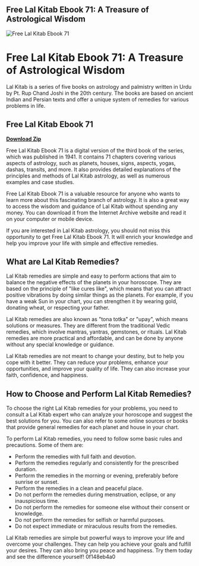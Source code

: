 ## Free Lal Kitab Ebook 71: A Treasure of Astrological Wisdom

 
![Free Lal Kitab Ebook 71](https://encrypted-tbn1.gstatic.com/images?q=tbn:ANd9GcSn_Wxh3C7cgmWJgljGa4cOgIjaMx15DgylkfBT6r53Gjr3xQk70pIORm-z)

 
# Free Lal Kitab Ebook 71: A Treasure of Astrological Wisdom
 
Lal Kitab is a series of five books on astrology and palmistry written in Urdu by Pt. Rup Chand Joshi in the 20th century. The books are based on ancient Indian and Persian texts and offer a unique system of remedies for various problems in life.
 
## Free Lal Kitab Ebook 71


[**Download Zip**](https://www.google.com/url?q=https%3A%2F%2Ffancli.com%2F2tKDsz&sa=D&sntz=1&usg=AOvVaw0lEW0AxNBFlLVjRDxMX5k_)

 
Free Lal Kitab Ebook 71 is a digital version of the third book of the series, which was published in 1941. It contains 71 chapters covering various aspects of astrology, such as planets, houses, signs, aspects, yogas, dashas, transits, and more. It also provides detailed explanations of the principles and methods of Lal Kitab astrology, as well as numerous examples and case studies.
 
Free Lal Kitab Ebook 71 is a valuable resource for anyone who wants to learn more about this fascinating branch of astrology. It is also a great way to access the wisdom and guidance of Lal Kitab without spending any money. You can download it from the Internet Archive website and read it on your computer or mobile device.
 
If you are interested in Lal Kitab astrology, you should not miss this opportunity to get Free Lal Kitab Ebook 71. It will enrich your knowledge and help you improve your life with simple and effective remedies.
  
## What are Lal Kitab Remedies?
 
Lal Kitab remedies are simple and easy to perform actions that aim to balance the negative effects of the planets in your horoscope. They are based on the principle of "like cures like", which means that you can attract positive vibrations by doing similar things as the planets. For example, if you have a weak Sun in your chart, you can strengthen it by wearing gold, donating wheat, or respecting your father.
 
Lal Kitab remedies are also known as "tona totka" or "upay", which means solutions or measures. They are different from the traditional Vedic remedies, which involve mantras, yantras, gemstones, or rituals. Lal Kitab remedies are more practical and affordable, and can be done by anyone without any special knowledge or guidance.
 
Lal Kitab remedies are not meant to change your destiny, but to help you cope with it better. They can reduce your problems, enhance your opportunities, and improve your quality of life. They can also increase your faith, confidence, and happiness.
  
## How to Choose and Perform Lal Kitab Remedies?
 
To choose the right Lal Kitab remedies for your problems, you need to consult a Lal Kitab expert who can analyze your horoscope and suggest the best solutions for you. You can also refer to some online sources or books that provide general remedies for each planet and house in your chart.
 
To perform Lal Kitab remedies, you need to follow some basic rules and precautions. Some of them are:
 
- Perform the remedies with full faith and devotion.
- Perform the remedies regularly and consistently for the prescribed duration.
- Perform the remedies in the morning or evening, preferably before sunrise or sunset.
- Perform the remedies in a clean and peaceful place.
- Do not perform the remedies during menstruation, eclipse, or any inauspicious time.
- Do not perform the remedies for someone else without their consent or knowledge.
- Do not perform the remedies for selfish or harmful purposes.
- Do not expect immediate or miraculous results from the remedies.

Lal Kitab remedies are simple but powerful ways to improve your life and overcome your challenges. They can help you achieve your goals and fulfill your desires. They can also bring you peace and happiness. Try them today and see the difference yourself!
 0f148eb4a0
